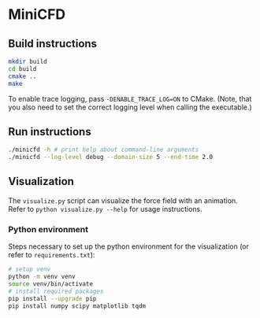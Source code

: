# MiniCFD

## Build instructions
```bash
mkdir build
cd build
cmake ..
make
```
To enable trace logging, pass `-DENABLE_TRACE_LOG=ON` to CMake. (Note, that you also need to set the correct logging level when calling the executable.)

## Run instructions
```bash
./minicfd -h # print help about command-line arguments
./minicfd --log-level debug --domain-size 5 --end-time 2.0
```

## Visualization
The `visualize.py` script can visualize the force field with an animation. Refer to `python visualize.py --help` for usage instructions.

### Python environment
Steps necessary to set up the python environment for the visualization (or refer to `requirements.txt`):
```bash
# setup venv
python -m venv venv
source venv/bin/activate
# install required packages
pip install --upgrade pip
pip install numpy scipy matplotlib tqdm
```
